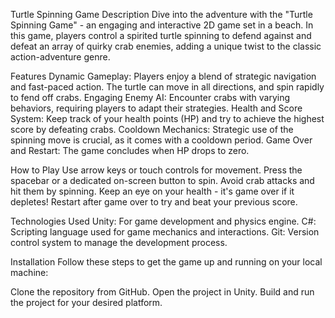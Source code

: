 Turtle Spinning Game
Description
Dive into the adventure with the "Turtle Spinning Game" - an engaging and interactive 2D game set in a beach. In this game, players control a spirited turtle spinning to defend against and defeat an array of quirky crab enemies, adding a unique twist to the classic action-adventure genre.

Features
Dynamic Gameplay: Players enjoy a blend of strategic navigation and fast-paced action. The turtle can move in all directions, and spin rapidly to fend off crabs.
Engaging Enemy AI: Encounter crabs with varying behaviors, requiring players to adapt their strategies.
Health and Score System: Keep track of your health points (HP) and try to achieve the highest score by defeating crabs.
Cooldown Mechanics: Strategic use of the spinning move is crucial, as it comes with a cooldown period.
Game Over and Restart: The game concludes when HP drops to zero.

How to Play
Use arrow keys or touch controls for movement.
Press the spacebar or a dedicated on-screen button to spin.
Avoid crab attacks and hit them by spinning.
Keep an eye on your health - it's game over if it depletes!
Restart after game over to try and beat your previous score.

Technologies Used
Unity: For game development and physics engine.
C#: Scripting language used for game mechanics and interactions.
Git: Version control system to manage the development process.

Installation
Follow these steps to get the game up and running on your local machine:

Clone the repository from GitHub.
Open the project in Unity.
Build and run the project for your desired platform.
